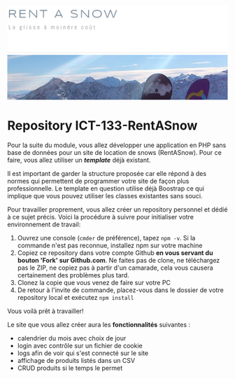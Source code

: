 ![introBanner](imgIntroReadme.PNG)

# Repository ICT-133-RentASnow

Pour la suite du module, vous allez développer une application en PHP sans base de données pour un site de location de snows (RentASnow). Pour ce faire, vous allez utiliser un ***template*** déjà existant.

Il est important de garder la structure proposée car elle répond à des normes qui permettent de programmer votre site de façon plus professionnelle.
Le template en question utilise déjà Boostrap ce qui implique que vous pouvez utiliser les classes existantes sans souci.

Pour travailler proprement, vous allez créer un repository personnel et dédié à ce sujet précis. Voici la procédure à suivre pour initialiser votre environnement de travail:

1. Ouvrez une console (`cmder` de préférence), tapez `npm -v`. Si la commande n'est pas reconnue, installez npm sur votre machine
2. Copiez ce repository dans votre compte Github **en vous servant du bouton 'Fork' sur Github.com**. Ne faites pas de clone, ne téléchargez pas le ZIP, ne copiez pas à partir d'un camarade, cela vous causera certainement des problèmes plus tard.
3. Clonez la copie que vous venez de faire sur votre PC
4. De retour à l'invite de commande, placez-vous dans le dossier de votre repository local et exécutez `npm install`

Vous voilà prêt à travailler!


Le site que vous allez créer aura les **fonctionnalités** suivantes :

- calendrier du mois avec choix de jour
- login avec contrôle sur un fichier de cookie
- logs afin de voir qui s'est connecté sur le site
- affichage de produits listés dans un CSV
- CRUD produits si le temps le permet
